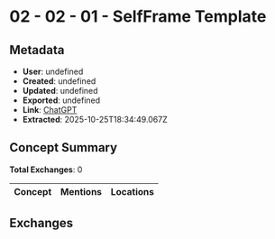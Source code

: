 # **02 - 02 - 01 - SelfFrame Template**

## Metadata

- **User**: undefined
- **Created**: undefined
- **Updated**: undefined
- **Exported**: undefined
- **Link**: [ChatGPT](undefined)
- **Extracted**: 2025-10-25T18:34:49.067Z

## Concept Summary

**Total Exchanges**: 0

| Concept | Mentions | Locations |
|---------|----------|----------|

## Exchanges

